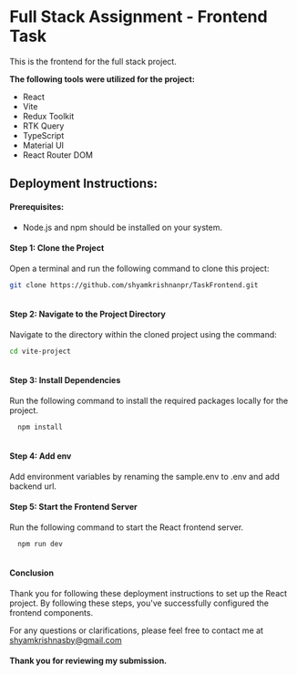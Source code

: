 








# Full Stack Assignment - Frontend Task

This is the frontend for the full stack project. 

**The following tools were utilized for the project:**

- React
- Vite
- Redux Toolkit
- RTK Query
- TypeScript
- Material UI
- React Router DOM

## Deployment Instructions:

#### Prerequisites:

- Node.js and npm should be installed on your system.


#### Step 1: Clone the Project

Open a terminal and run the following command to clone this project:
```bash
git clone https://github.com/shyamkrishnanpr/TaskFrontend.git
 
```
#### Step 2: Navigate to the Project Directory

Navigate to the  directory within the cloned project using the command:
```bash
cd vite-project
 
```
#### Step 3: Install Dependencies

Run the following command to install the required packages locally for the project.
```bash
  npm install
 
```
#### Step 4: Add env
 Add environment variables by renaming the sample.env to .env and add backend url.

#### Step 5: Start the Frontend Server

Run the following command to start the React frontend server.

```bash
  npm run dev
 
```

#### Conclusion

Thank you for following these deployment instructions to set up the React project. By following these steps, you've successfully configured the frontend components.

For any questions or clarifications, please feel free to contact me at shyamkrishnasby@gmail.com

#### Thank you for reviewing my submission.




